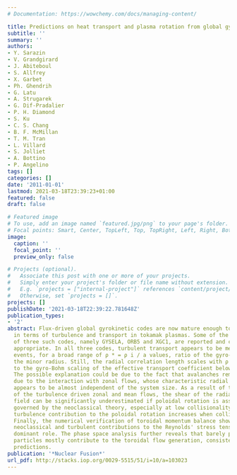 ```yaml
---
# Documentation: https://wowchemy.com/docs/managing-content/

title: Predictions on heat transport and plasma rotation from global gyrokinetic simulations
subtitle: ''
summary: ''
authors:
- Y. Sarazin
- V. Grandgirard
- J. Abiteboul
- S. Allfrey
- X. Garbet
- Ph. Ghendrih
- G. Latu
- A. Strugarek
- G. Dif-Pradalier
- P. H. Diamond
- S. Ku
- C. S. Chang
- B. F. McMillan
- T. M. Tran
- L. Villard
- S. Jolliet
- A. Bottino
- P. Angelino
tags: []
categories: []
date: '2011-01-01'
lastmod: 2021-03-18T23:39:23+01:00
featured: false
draft: false

# Featured image
# To use, add an image named `featured.jpg/png` to your page's folder.
# Focal points: Smart, Center, TopLeft, Top, TopRight, Left, Right, BottomLeft, Bottom, BottomRight.
image:
  caption: ''
  focal_point: ''
  preview_only: false

# Projects (optional).
#   Associate this post with one or more of your projects.
#   Simply enter your project's folder or file name without extension.
#   E.g. `projects = ["internal-project"]` references `content/project/deep-learning/index.md`.
#   Otherwise, set `projects = []`.
projects: []
publishDate: '2021-03-18T22:39:22.781648Z'
publication_types:
- '2'
abstract: Flux-driven global gyrokinetic codes are now mature enough to make predictions
  in terms of turbulence and transport in tokamak plasmas. Some of the recent breakthroughs
  of three such codes, namely GYSELA, ORB5 and XGC1, are reported and compared wherever
  appropriate. In all three codes, turbulent transport appears to be mediated by avalanche-like
  events, for a broad range of ρ * = ρ i / a values, ratio of the gyro-radius over
  the minor radius. Still, the radial correlation length scales with ρ i , leading
  to the gyro-Bohm scaling of the effective transport coefficient below ρ * ≈ 1/300.
  The possible explanation could be due to the fact that avalanches remain meso-scale
  due to the interaction with zonal flows, whose characteristic radial wavelength
  appears to be almost independent of the system size. As a result of the radial corrugation
  of the turbulence driven zonal and mean flows, the shear of the radial electric
  field can be significantly underestimated if poloidal rotation is assumed to be
  governed by the neoclassical theory, especially at low collisionality. Indeed, the
  turbulence contribution to the poloidal rotation increases when collisionality decreases.
  Finally, the numerical verification of toroidal momentum balance shows that both
  neoclassical and turbulent contributions to the Reynolds' stress tensor play the
  dominant role. The phase space analysis further reveals that barely passing supra-thermal
  particles mostly contribute to the toroidal flow generation, consistently with quasi-linear
  predictions.
publication: '*Nuclear Fusion*'
url_pdf: http://stacks.iop.org/0029-5515/51/i=10/a=103023
---
```

